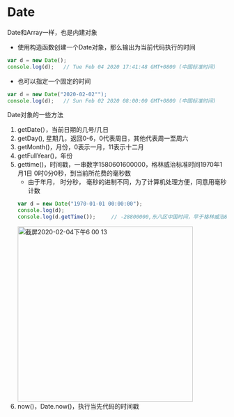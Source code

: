 # Date

Date和Array一样，也是内建对象

- 使用构造函数创建一个Date对象，那么输出为当前代码执行的时间
```javascript
var d = new Date();
console.log(d);   // Tue Feb 04 2020 17:41:48 GMT+0800 (中国标准时间)
```

- 也可以指定一个固定的时间
```javascript
var d = new Date("2020-02-02"");
console.log(d);   // Sun Feb 02 2020 08:00:00 GMT+0800 (中国标准时间)
```

Date对象的一些方法

1. getDate(），当前日期的几号/几日
2. getDay(), 星期几，返回0-6，0代表周日，其他代表周一至周六
3. getMonth()，月份，0表示一月，11表示十二月
4. getFullYear()，年份
5. gettime()，时间戳，一串数字1580601600000，格林威治标准时间1970年1月1日 0时0分0秒，到当前所花费的毫秒数
    - 由于年月， 时分秒， 毫秒的进制不同，为了计算机处理方便，同意用毫秒计数
    ```javascript
    var d = new Date("1970-01-01 00:00:00");
    console.log(d);
    console.log(d.getTime());     // -28800000,东八区中国时间，早于格林威治8小时
    ```
    <img width="402" alt="截屏2020-02-04下午6 00 13" src="https://user-images.githubusercontent.com/26485327/73734192-33448e80-4778-11ea-8f37-da16d48b5cae.png">
6. now()，Date.now()，执行当先代码的时间戳
